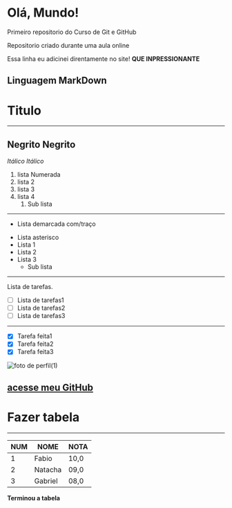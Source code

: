 # Olá, Mundo!

Primeiro repositorio do Curso de Git e GitHub

Repositorio criado durante uma aula online

Essa linha eu adicinei direntamente no site! **QUE INPRESSIONANTE**

## Linguagem MarkDown

# Titulo

***

**Negrito**
__Negrito__ 
---
*Itálico*
_Itálico_

1. lista Numerada
1. lista 2
1. lista 3
1. lista 4
    1. Sub lista 
---
- Lista demarcada com/traço
* Lista asterisco
* Lista 1
* Lista 2 
* Lista 3 
   * Sub lista
---
Lista de tarefas.

- [ ] Lista de tarefas1
- [ ] Lista de tarefas2
- [ ] Lista de tarefas3
---
- [x] Tarefa feita1
- [x] Tarefa feita2
- [x] Tarefa feita3

![foto de perfil(1)](https://github.com/FabioFarias1/OlaMundo/assets/119273933/c2e79313-0b22-4629-8542-cf05b5619f48)


[acesse meu GitHub](https://github.com/FabioFarias1)
 ---

# Fazer tabela

---

NUM | NOME | NOTA
---|---|---
1 | Fabio | 10,0
2 | Natacha | 09,0
3 | Gabriel | 08,0

**Terminou a tabela**
 

